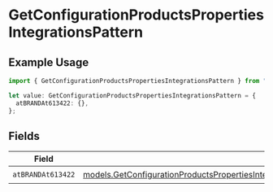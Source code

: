 # GetConfigurationProductsPropertiesIntegrationsPattern

## Example Usage

```typescript
import { GetConfigurationProductsPropertiesIntegrationsPattern } from "@vercel/sdk/models/getconfigurationproductsop.js";

let value: GetConfigurationProductsPropertiesIntegrationsPattern = {
  atBRANDAt613422: {},
};
```

## Fields

| Field                                                                                                                                                                                                                                                                                      | Type                                                                                                                                                                                                                                                                                       | Required                                                                                                                                                                                                                                                                                   | Description                                                                                                                                                                                                                                                                                |
| ------------------------------------------------------------------------------------------------------------------------------------------------------------------------------------------------------------------------------------------------------------------------------------------ | ------------------------------------------------------------------------------------------------------------------------------------------------------------------------------------------------------------------------------------------------------------------------------------------ | ------------------------------------------------------------------------------------------------------------------------------------------------------------------------------------------------------------------------------------------------------------------------------------------ | ------------------------------------------------------------------------------------------------------------------------------------------------------------------------------------------------------------------------------------------------------------------------------------------ |
| `atBRANDAt613422`                                                                                                                                                                                                                                                                          | [models.GetConfigurationProductsPropertiesIntegrationsResponse200ApplicationJSONResponseBodyProductsMetadataSchema9PatternAtBRANDAt613422](../models/getconfigurationproductspropertiesintegrationsresponse200applicationjsonresponsebodyproductsmetadataschema9patternatbrandat613422.md) | :heavy_check_mark:                                                                                                                                                                                                                                                                         | N/A                                                                                                                                                                                                                                                                                        |